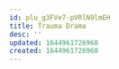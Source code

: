 ```yaml
---
id: plu_g3FVe7-pVRlN9lmEH
title: Trauma Drama
desc: ''
updated: 1644961726968
created: 1644961726968
---
```


